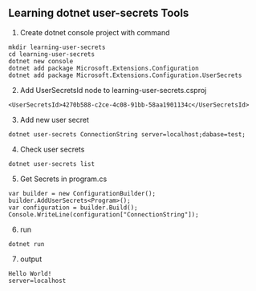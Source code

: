 ## Learning dotnet user-secrets Tools

1. Create dotnet console project with command
```
mkdir learning-user-secrets
cd learning-user-secrets
dotnet new console
dotnet add package Microsoft.Extensions.Configuration
dotnet add package Microsoft.Extensions.Configuration.UserSecrets
```

2. Add UserSecretsId node to learning-user-secrets.csproj
```
<UserSecretsId>4270b588-c2ce-4c08-91bb-58aa1901134c</UserSecretsId>
```

3. Add new user secret
```
dotnet user-secrets ConnectionString server=localhost;dabase=test;
```

4. Check user secrets
```
dotnet user-secrets list
```

5. Get Secrets in program.cs
```
var builder = new ConfigurationBuilder();
builder.AddUserSecrets<Program>();
var configuration = builder.Build();
Console.WriteLine(configuration["ConnectionString"]);
```

6. run
```
dotnet run
```

7. output
```
Hello World!
server=localhost
```